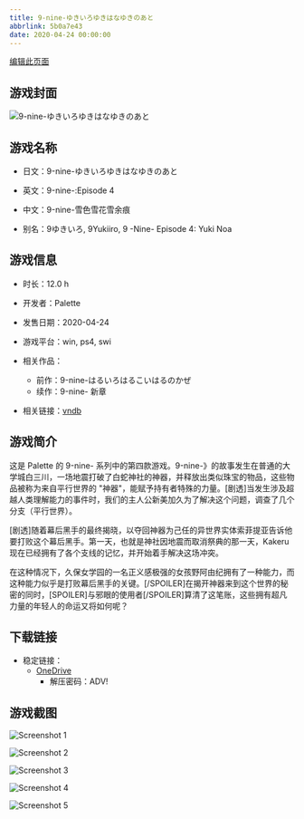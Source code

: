 ```yaml
---
title: 9-nine-ゆきいろゆきはなゆきのあと
abbrlink: 5b0a7e43
date: 2020-04-24 00:00:00
---
```

[编辑此页面](https://github.com/ACG-3/ADV3-source/blob/main/source/_posts/games/9-nine-%E3%82%86%E3%81%8D%E3%81%84%E3%82%8D%E3%82%86%E3%81%8D%E3%81%AF%E3%81%AA%E3%82%86%E3%81%8D%E3%81%AE%E3%81%82%E3%81%A8.md)

## 游戏封面

![9-nine-ゆきいろゆきはなゆきのあと](https://pan.timero.xyz/onedrive/img_lib_001/9-nine-%E3%82%86%E3%81%8D%E3%81%84%E3%82%8D%E3%82%86%E3%81%8D%E3%81%AF%E3%81%AA%E3%82%86%E3%81%8D%E3%81%AE%E3%81%82%E3%81%A8_cover.avif)


## 游戏名称

- 日文：9-nine-ゆきいろゆきはなゆきのあと
- 英文：9-nine-:Episode 4
- 中文：9-nine-雪色雪花雪余痕

- 别名：9ゆきいろ, 9Yukiiro, 9 -Nine- Episode 4: Yuki Noa


## 游戏信息

- 时长：12.0 h
- 开发者：Palette
- 发售日期：2020-04-24
- 游戏平台：win, ps4, swi
- 相关作品：
   - 前作：9-nine-はるいろはるこいはるのかぜ
   - 续作：9-nine- 新章

- 相关链接：[vndb](https://vndb.org/v26523)


## 游戏简介

这是 Palette 的 9-nine- 系列中的第四款游戏。9-nine-》的故事发生在普通的大学城白三川，一场地震打破了白蛇神社的神器，并释放出类似珠宝的物品，这些物品被称为来自平行世界的 "神器"，能赋予持有者特殊的力量。[剧透]当发生涉及超越人类理解能力的事件时，我们的主人公新美加久为了解决这个问题，调查了几个分支（平行世界）。

[剧透]随着幕后黑手的最终揭晓，以夺回神器为己任的异世界实体索菲提亚告诉他要打败这个幕后黑手。第一天，也就是神社因地震而取消祭典的那一天，Kakeru 现在已经拥有了各个支线的记忆，并开始着手解决这场冲突。

在这种情况下，久保女学园的一名正义感极强的女孩野阿由纪拥有了一种能力，而这种能力似乎是打败幕后黑手的关键。[/SPOILER]在揭开神器来到这个世界的秘密的同时，[SPOILER]与邪眼的使用者[/SPOILER]算清了这笔账，这些拥有超凡力量的年轻人的命运又将如何呢？




## 下载链接

- 稳定链接：
    - [OneDrive](https://pan.timero.xyz/onedrive/adv_lib_001/9-nine-%E3%82%86%E3%81%8D%E3%81%84%E3%82%8D%E3%82%86%E3%81%8D%E3%81%AF%E3%81%AA%E3%82%86%E3%81%8D%E3%81%AE%E3%81%82%E3%81%A8)
        - 解压密码：ADV!



## 游戏截图


![Screenshot 1](https://pan.timero.xyz/onedrive/img_lib_001/9-nine-%E3%82%86%E3%81%8D%E3%81%84%E3%82%8D%E3%82%86%E3%81%8D%E3%81%AF%E3%81%AA%E3%82%86%E3%81%8D%E3%81%AE%E3%81%82%E3%81%A8_Screenshot_1.avif)

![Screenshot 2](https://pan.timero.xyz/onedrive/img_lib_001/9-nine-%E3%82%86%E3%81%8D%E3%81%84%E3%82%8D%E3%82%86%E3%81%8D%E3%81%AF%E3%81%AA%E3%82%86%E3%81%8D%E3%81%AE%E3%81%82%E3%81%A8_Screenshot_2.avif)

![Screenshot 3](https://pan.timero.xyz/onedrive/img_lib_001/9-nine-%E3%82%86%E3%81%8D%E3%81%84%E3%82%8D%E3%82%86%E3%81%8D%E3%81%AF%E3%81%AA%E3%82%86%E3%81%8D%E3%81%AE%E3%81%82%E3%81%A8_Screenshot_3.avif)

![Screenshot 4](https://pan.timero.xyz/onedrive/img_lib_001/9-nine-%E3%82%86%E3%81%8D%E3%81%84%E3%82%8D%E3%82%86%E3%81%8D%E3%81%AF%E3%81%AA%E3%82%86%E3%81%8D%E3%81%AE%E3%81%82%E3%81%A8_Screenshot_4.avif)

![Screenshot 5](https://pan.timero.xyz/onedrive/img_lib_001/9-nine-%E3%82%86%E3%81%8D%E3%81%84%E3%82%8D%E3%82%86%E3%81%8D%E3%81%AF%E3%81%AA%E3%82%86%E3%81%8D%E3%81%AE%E3%81%82%E3%81%A8_Screenshot_5.avif)

